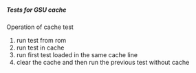 ##### Tests for GSU cache
Operation of cache test
1. run test from rom
2. run test in cache
3. run first test loaded in the same cache line
4. clear the cache and then run the previous test without cache
